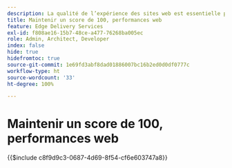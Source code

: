 ```yaml
---
description: La qualité de l’expérience des sites web est essentielle pour atteindre les objectifs commerciaux de votre site web et la satisfaction de vos visiteurs et visiteuses.
title: Maintenir un score de 100, performances web
feature: Edge Delivery Services
exl-id: f808ae16-15b7-48ce-a477-76268ba005ec
role: Admin, Architect, Developer
index: false
hide: true
hidefromtoc: true
source-git-commit: 1e69fd3abf8dad01886007bc16b2ed0d0df0777c
workflow-type: ht
source-wordcount: '33'
ht-degree: 100%

---
```


# Maintenir un score de 100, performances web

{{$include c8f9d9c3-0687-4d69-8f54-cf6e603747a8}}

